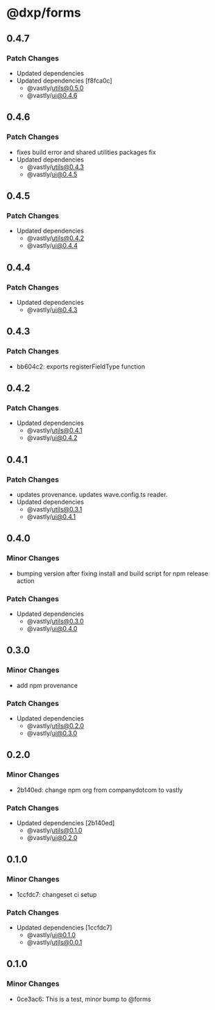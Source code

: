 # @dxp/forms

## 0.4.7

### Patch Changes

- Updated dependencies
- Updated dependencies [f8fca0c]
  - @vastly/utils@0.5.0
  - @vastly/ui@0.4.6

## 0.4.6

### Patch Changes

- fixes build error and shared utilities packages fix
- Updated dependencies
  - @vastly/utils@0.4.3
  - @vastly/ui@0.4.5

## 0.4.5

### Patch Changes

- Updated dependencies
  - @vastly/utils@0.4.2
  - @vastly/ui@0.4.4

## 0.4.4

### Patch Changes

- Updated dependencies
  - @vastly/ui@0.4.3

## 0.4.3

### Patch Changes

- bb604c2: exports registerFieldType function

## 0.4.2

### Patch Changes

- Updated dependencies
  - @vastly/utils@0.4.1
  - @vastly/ui@0.4.2

## 0.4.1

### Patch Changes

- updates provenance. updates wave.config.ts reader.
- Updated dependencies
  - @vastly/utils@0.3.1
  - @vastly/ui@0.4.1

## 0.4.0

### Minor Changes

- bumping version after fixing install and build script for npm release action

### Patch Changes

- Updated dependencies
  - @vastly/utils@0.3.0
  - @vastly/ui@0.4.0

## 0.3.0

### Minor Changes

- add npm provenance

### Patch Changes

- Updated dependencies
  - @vastly/utils@0.2.0
  - @vastly/ui@0.3.0

## 0.2.0

### Minor Changes

- 2b140ed: change npm org from companydotcom to vastly

### Patch Changes

- Updated dependencies [2b140ed]
  - @vastly/utils@0.1.0
  - @vastly/ui@0.2.0

## 0.1.0

### Minor Changes

- 1ccfdc7: changeset ci setup

### Patch Changes

- Updated dependencies [1ccfdc7]
  - @vastly/ui@0.1.0
  - @vastly/utils@0.0.1

## 0.1.0

### Minor Changes

- 0ce3ac6: This is a test, minor bump to @forms
